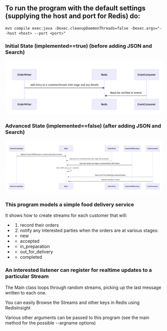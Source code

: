 ## To run the program with the default settings (supplying the host and port for Redis) do:
```
mvn compile exec:java -Dexec.cleanupDaemonThreads=false -Dexec.args="--host <host> --port <port>"
```

### Initial State (implemented==true) (before adding JSON and Search)
![initialWorkflow](./initialWorkflow.png)
### Advanced State (implemented==false) (after adding JSON and Search)
![advancedWorkflow](./advancedWorkflow.png)

### This program models a simple food delivery service
It shows how to create streams for each customer that will:
* 1) record their orders
* 2) notify any interested parties when the orders are at various stages:
*  - new
*  - accepted
*  - in_preparation
*  - out_for_delivery
*  - completed

### An interested listener can register for realtime updates to a particular Stream

The Main class loops through random streams, picking up the last message written to each one.

You can easily Browse the Streams and other keys in Redis using RedisInsight

Various other arguments can be passed to this program (see the main method for the possible --argname options)


